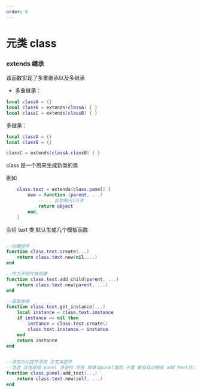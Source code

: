 ```yaml
---
order: 9
---
```


# 元类 class

### extends 继承

该函数实现了多重继承以及多继承

- 多重继承：

```lua
local classA = {}
local classB = extends(classA) { }
local classC = extends(classB) { }

```

多继承：

```lua
local classA = {}
local classB = {}

classC = extends(classA,classB) { }

```

class 是一个用来生成新类的类

例如

```lua
    class.text = extends(class.panel) {
        new = function (parent, ...)
            --... 此处略去1万字
            return object
        end,
    }
```

会给 text 类 默认生成几个模板函数

```lua

--创建控件
function class.text.create(...)
    return class.text.new(nil,...)
end

--作为子控件被创建
function class.text.add_child(parent, ...)
    return class.text.new(parent, ...)
end

--获取单例
function class.text.get_instance(...)
    local instance = class.text.instance
    if instance == nil then
        instance = class.text.create()
        class.text.instance = instance
    end
    return instance
end


--添加为父控件添加 子文本控件
--注意 这里是给 panel 注册的 所有 继承自panel类的 子类 都会自动拥有 add_text方法
function class.panel:add_text(...)
    return class.text.new(self, ...)
end

```
